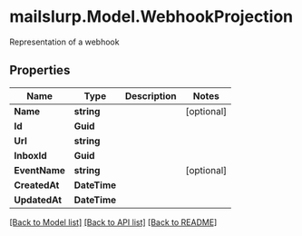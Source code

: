 # mailslurp.Model.WebhookProjection
Representation of a webhook
## Properties

Name | Type | Description | Notes
------------ | ------------- | ------------- | -------------
**Name** | **string** |  | [optional] 
**Id** | **Guid** |  | 
**Url** | **string** |  | 
**InboxId** | **Guid** |  | 
**EventName** | **string** |  | [optional] 
**CreatedAt** | **DateTime** |  | 
**UpdatedAt** | **DateTime** |  | 

[[Back to Model list]](../README#documentation-for-models) [[Back to API list]](../README#documentation-for-api-endpoints) [[Back to README]](../README)

